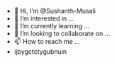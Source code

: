 - 👋 Hi, I’m @Sushanth-Musali
- 👀 I’m interested in ...
- 🌱 I’m currently learning ...
- 💞️ I’m looking to collaborate on ...
- 📫 How to reach me ...
- ijbygctctygubnuin

<!---
Sushanth-Musali/Sushanth-Musali is a ✨ special ✨ repository because its `README.md` (this file) appears on your GitHub profile.
You can click the Preview link to take a look at your changes.
--->
